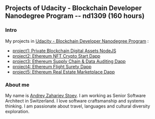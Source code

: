 ## Projects of Udacity - Blockchain Developer Nanodegree Program -- nd1309 (160 hours)

### Intro
My projects in [Udacity - Blockchain Developer Nanodegree Program](https://www.udacity.com/course/blockchain-developer-nanodegree--nd1309) :

- [project1: Private Blockchain Digital Assets NodeJS](project1-private-blockchain-digital-assets-nodejs)
- [project2: Ethereum NFT Crypto Start Dapp](project2-ethereum-nft-crypto-star-dapp)
- [project3: Ethereum Supply Chain & Data Auditing Dapp](project3-ethereum-supply-chain-n-data-auditing-dapp)
- [project4: Ethereum Flight Surety Dapp](project4-ethereum-flight-surety-dapp)
- [project5: Ethereum Real Estate Marketplace Dapp](project5-ethereum-real-estate-marketplace-dapp)

### About me
My name is [Andrey Zahariev Stoev](https://www.linkedin.com/in/andistoev).
I am working as Senior Software Architect in Switzerland.
I love software craftsmanship and systems thinking.
I am passionate about travel, languages and cultural diversity exploration.
